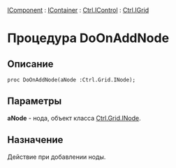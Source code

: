 ﻿---
Link: Com.Ctrl.IGrid.@DoOnAddNode
---

[IComponent](topic:Com.Custom.ComClasses.IComponent.Default) :
[IContainer](topic:Com.Custom.ComClasses.IContainer.Default) :
[Ctrl.IControl](topic:Com.Custom.ComClasses.Ctrl.IControl.Default) :
[Ctrl.IGrid](Default)

# Процедура DoOnAddNode

## Описание

    proc DoOnAddNode(aNode :Ctrl.Grid.INode);

## Параметры

**aNode** - нода, объект класса [Ctrl.Grid.INode](topic:Com.Custom.ComClasses.Ctrl.Grid.INode.Default).

## Назначение

Действие при добавлении ноды.